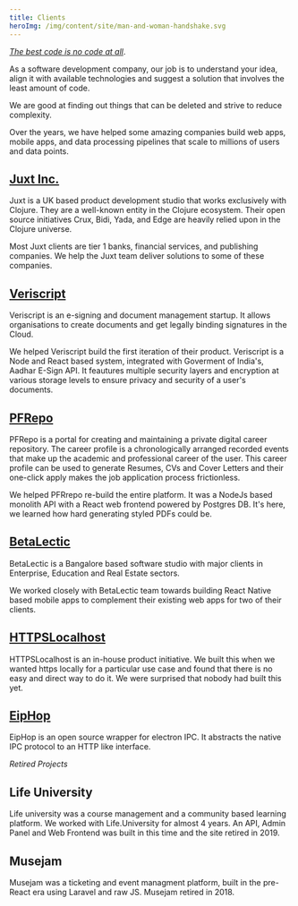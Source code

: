 ```yaml
---
title: Clients
heroImg: /img/content/site/man-and-woman-handshake.svg 
---
```


[*The best code is no code at all*](https://blog.codinghorror.com/the-best-code-is-no-code-at-all/).

As a software development company, our job is to understand your idea, align it with available technologies and suggest a solution that involves the least amount of code.

We are good at finding out things that can be deleted and strive to reduce complexity.

Over the years, we have helped some amazing companies build web apps, mobile apps, and data processing pipelines that scale to millions of users and data points.

## [Juxt Inc.](https://juxt.pro)

Juxt is a UK based product development studio that works exclusively with Clojure. They are a well-known entity in the Clojure ecosystem. Their open source initiatives Crux, Bidi, Yada, and Edge are heavily relied upon in the Clojure universe.

Most Juxt clients are tier 1 banks, financial services, and publishing companies. We help the Juxt team deliver solutions to some of these companies.

## [Veriscript](https://veriscript.io)
Veriscript is an e-signing and document management startup. It allows organisations to create documents and get legally binding signatures in the Cloud.

We helped Veriscript build the first iteration of their product. Veriscript is a Node and React based system, integrated with Goverment of India's, Aadhar E-Sign API. It feautures multiple security layers and encryption at various storage levels to ensure privacy and security of a user's documents.

## [PFRepo](https://pfrepo.me)

PFRepo is a portal for creating and maintaining a private digital career repository. The career profile is a chronologically arranged recorded events that make up the academic and professional career of the user. This career profile can be used to generate Resumes, CVs and Cover Letters and their one-click apply makes the job application process frictionless.

We helped PFRrepo re-build the entire platform. It was a NodeJs based monolith API with a React web frontend powered by Postgres DB. It's here, we learned how hard generating styled PDFs could be.

## [BetaLectic](https://betalectic.com)

BetaLectic is a Bangalore based software studio with major clients in Enterprise, Education and Real Estate sectors.

We worked closely with BetaLectic team towards building React Native based mobile apps to complement their existing web apps for two of their clients.

## [HTTPSLocalhost](https://httpslocalhost.now.sh)

HTTPSLocalhost is an in-house product initiative. We built this when we wanted https locally for a particular use case and found that there is no easy and direct way to do it. We were surprised that nobody had built this yet.


## [EipHop](https://eiphop.js.org)

EipHop is an open source wrapper for electron IPC. It abstracts the native IPC protocol to an HTTP like interface.


*Retired Projects*
## Life University

Life university was a course management and a community based learning platform. We worked with Life.University for almost 4 years. An API, Admin Panel and Web Frontend was built in this time and the site retired in 2019.

## Musejam
Musejam was a ticketing and event managment platform, built in the pre-React era using Laravel and raw JS. Musejam retired in 2018.
